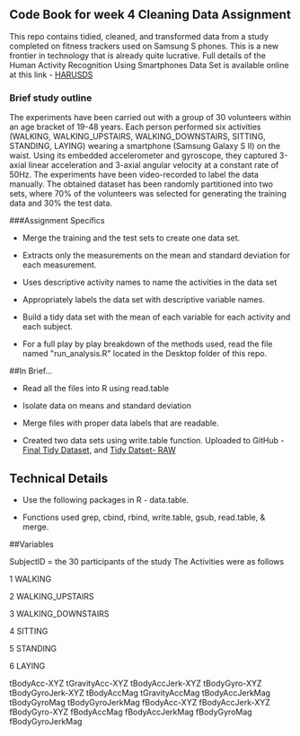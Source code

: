 ## Code Book for week 4 Cleaning Data Assignment
This repo contains tidied, cleaned, and transformed data from a study completed
on fitness trackers used on Samsung S phones. 
This is a new frontier in technology that is already quite lucrative.
Full details of the Human Activity Recognition Using Smartphones Data Set is available online 
at this link - [HARUSDS](http://archive.ics.uci.edu/ml/datasets/Human+Activity+Recognition+Using+Smartphones)

### Brief study outline
The experiments have been carried out with a group of 30 volunteers within an age bracket of 19-48 years. Each person performed six activities (WALKING, WALKING_UPSTAIRS, WALKING_DOWNSTAIRS, SITTING, STANDING, LAYING) wearing a smartphone (Samsung Galaxy S II) on the waist. Using its embedded accelerometer and gyroscope, they captured 3-axial linear acceleration and 3-axial angular velocity at a constant rate of 50Hz. The experiments have been video-recorded to label the data manually. The obtained dataset has been randomly partitioned into two sets, where 70% of the volunteers was selected for generating the training data and 30% the test data. 

###Assignment Specifics
* Merge the training and the test sets to create one data set.

* Extracts only the measurements on the mean and standard deviation for each measurement.

* Uses descriptive activity names to name the activities in the data set

* Appropriately labels the data set with descriptive variable names.

* Build a tidy data set with the mean of each variable for each activity and each subject.

* For a full play by play breakdown of the methods used, read the file named "run_analysis.R" located in the Desktop folder of this repo. 

##In Brief...
* Read all the files into R using read.table

* Isolate data on means and standard deviation

* Merge files with proper data labels that are readable. 

* Created two data sets using write.table function. Uploaded to GitHub - [Final Tidy Dataset](https://github.com/PeterDrennan/GettingData-CleaningData/blob/master/Desktop/final.tidy.data.txt), and [Tidy Datset- RAW](https://github.com/PeterDrennan/GettingData-CleaningData/blob/master/Desktop/tidydata.txt)

## Technical Details

* Use the following packages in R - data.table.

* Functions used grep, cbind, rbind, write.table, gsub, read.table, & merge.

##Variables

SubjectID = the 30 participants of the study
The Activities were as follows

1 WALKING

2 WALKING_UPSTAIRS

3 WALKING_DOWNSTAIRS

4 SITTING

5 STANDING

6 LAYING

tBodyAcc-XYZ tGravityAcc-XYZ tBodyAccJerk-XYZ tBodyGyro-XYZ tBodyGyroJerk-XYZ
tBodyAccMag tGravityAccMag tBodyAccJerkMag tBodyGyroMag tBodyGyroJerkMag
fBodyAcc-XYZ fBodyAccJerk-XYZ fBodyGyro-XYZ fBodyAccMag fBodyAccJerkMag
fBodyGyroMag fBodyGyroJerkMag










